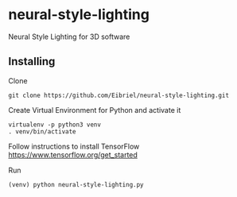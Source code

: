 # neural-style-lighting
Neural Style Lighting for 3D software

## Installing
Clone
```
git clone https://github.com/Eibriel/neural-style-lighting.git
```

Create Virtual Environment for Python and activate it
```
virtualenv -p python3 venv
. venv/bin/activate
```

Follow instructions to install TensorFlow https://www.tensorflow.org/get_started

Run
```
(venv) python neural-style-lighting.py
```
